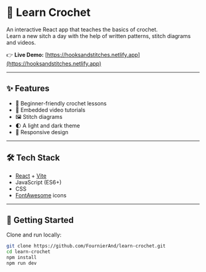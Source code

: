 # 🧶 Learn Crochet  

An interactive React app that teaches the basics of crochet.  
Learn a new sitch a day with the help of written patterns, stitch diagrams and videos.  

👉 **Live Demo:** [https://hooksandstitches.netlify.app](https://hooksandstitches.netlify.app)  

---

## ✨ Features
- 📖 Beginner-friendly crochet lessons  
- 🎥 Embedded video tutorials  
- 🖼️ Stitch diagrams
- 🌓 A light and dark theme
- 📱 Responsive design

---

## 🛠️ Tech Stack
- [React](https://react.dev/) + [Vite](https://vitejs.dev/)  
- JavaScript (ES6+)
- CSS
- [FontAwesome](https://fontawesome.com/) icons  

---

## 🚀 Getting Started
Clone and run locally:  

```bash
git clone https://github.com/FournierAnd/learn-crochet.git
cd learn-crochet
npm install
npm run dev
